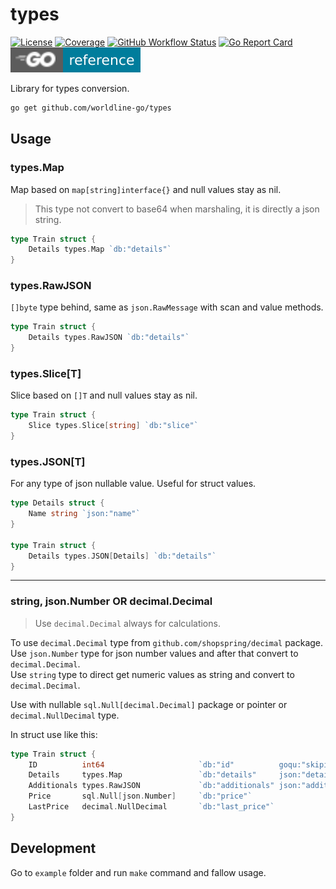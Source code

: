 # types

[![License](https://img.shields.io/github/license/worldline-go/types?color=red&style=flat-square)](https://raw.githubusercontent.com/worldline-go/types/main/LICENSE)
[![Coverage](https://img.shields.io/sonar/coverage/worldline-go_types?logo=sonarcloud&server=https%3A%2F%2Fsonarcloud.io&style=flat-square)](https://sonarcloud.io/summary/overall?id=worldline-go_types)
[![GitHub Workflow Status](https://img.shields.io/github/actions/workflow/status/worldline-go/types/test.yml?branch=main&logo=github&style=flat-square&label=ci)](https://github.com/worldline-go/types/actions)
[![Go Report Card](https://goreportcard.com/badge/github.com/worldline-go/types?style=flat-square)](https://goreportcard.com/report/github.com/worldline-go/types)
[![Go PKG](https://raw.githubusercontent.com/worldline-go/guide/main/badge/custom/reference.svg)](https://pkg.go.dev/github.com/worldline-go/types)

Library for types conversion.

```sh
go get github.com/worldline-go/types
```

## Usage

### types.Map

Map based on `map[string]interface{}` and null values stay as nil.

> This type not convert to base64 when marshaling, it is directly a json string.

```go
type Train struct {
	Details types.Map `db:"details"`
}
```

### types.RawJSON

`[]byte` type behind, same as `json.RawMessage` with scan and value methods.

```go
type Train struct {
	Details types.RawJSON `db:"details"`
}
```

### types.Slice[T]

Slice based on `[]T` and null values stay as nil.

```go
type Train struct {
	Slice types.Slice[string] `db:"slice"`
}
```

### types.JSON[T]

For any type of json nullable value. Useful for struct values.

```go
type Details struct {
	Name string `json:"name"`
}

type Train struct {
	Details types.JSON[Details] `db:"details"`
}
```

---

### string, json.Number OR decimal.Decimal

> Use `decimal.Decimal` always for calculations.

To use `decimal.Decimal` type from `github.com/shopspring/decimal` package.  
Use `json.Number` type for json number values and after that convert to `decimal.Decimal`.  
Use `string` type to direct get numeric values as string and convert to `decimal.Decimal`.

Use with nullable `sql.Null[decimal.Decimal]` package or pointer or `decimal.NullDecimal` type.

In struct use like this:

```go
type Train struct {
	ID          int64                     `db:"id"          goqu:"skipinsert"`
	Details     types.Map                 `db:"details"     json:"details,omitempty"`
	Additionals types.RawJSON             `db:"additionals" json:"additionals,omitempty"`
	Price       sql.Null[json.Number]     `db:"price"`
	LastPrice   decimal.NullDecimal       `db:"last_price"`
}
```

</details>

## Development

Go to `example` folder and run `make` command and fallow usage.
